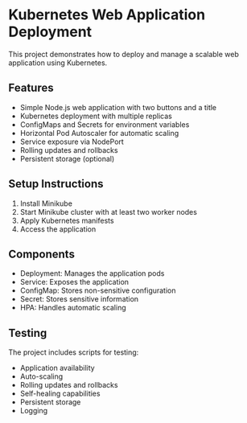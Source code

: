# Kubernetes Web Application Deployment

This project demonstrates how to deploy and manage a scalable web application using Kubernetes.

## Features

- Simple Node.js web application with two buttons and a title
- Kubernetes deployment with multiple replicas
- ConfigMaps and Secrets for environment variables
- Horizontal Pod Autoscaler for automatic scaling
- Service exposure via NodePort
- Rolling updates and rollbacks
- Persistent storage (optional)

## Setup Instructions

1. Install Minikube
2. Start Minikube cluster with at least two worker nodes
3. Apply Kubernetes manifests
4. Access the application

## Components

- Deployment: Manages the application pods
- Service: Exposes the application
- ConfigMap: Stores non-sensitive configuration
- Secret: Stores sensitive information
- HPA: Handles automatic scaling

## Testing

The project includes scripts for testing:
- Application availability
- Auto-scaling
- Rolling updates and rollbacks
- Self-healing capabilities
- Persistent storage
- Logging